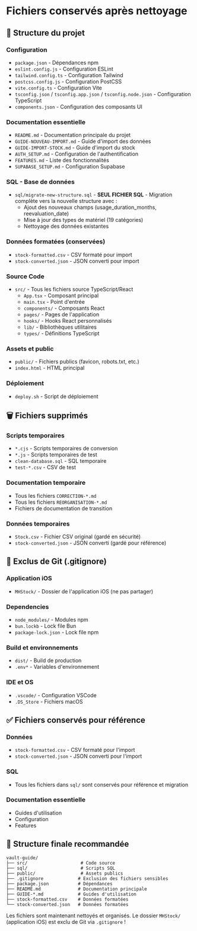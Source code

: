 # Fichiers conservés après nettoyage

## 📁 **Structure du projet**

### **Configuration**
- `package.json` - Dépendances npm
- `eslint.config.js` - Configuration ESLint
- `tailwind.config.ts` - Configuration Tailwind
- `postcss.config.js` - Configuration PostCSS
- `vite.config.ts` - Configuration Vite
- `tsconfig.json` / `tsconfig.app.json` / `tsconfig.node.json` - Configuration TypeScript
- `components.json` - Configuration des composants UI

### **Documentation essentielle**
- `README.md` - Documentation principale du projet
- `GUIDE-NOUVEAU-IMPORT.md` - Guide d'import des données
- `GUIDE-IMPORT-STOCK.md` - Guide d'import du stock
- `AUTH_SETUP.md` - Configuration de l'authentification
- `FEATURES.md` - Liste des fonctionnalités
- `SUPABASE_SETUP.md` - Configuration Supabase

### **SQL - Base de données**
- `sql/migrate-new-structure.sql` - **SEUL FICHIER SQL** - Migration complète vers la nouvelle structure avec :
  - Ajout des nouveaux champs (usage_duration_months, reevaluation_date)
  - Mise à jour des types de matériel (19 catégories)
  - Nettoyage des données existantes

### **Données formatées** (conservées)
- `stock-formatted.csv` - CSV formaté pour import
- `stock-converted.json` - JSON converti pour import

### **Source Code**
- `src/` - Tous les fichiers source TypeScript/React
  - `App.tsx` - Composant principal
  - `main.tsx` - Point d'entrée
  - `components/` - Composants React
  - `pages/` - Pages de l'application
  - `hooks/` - Hooks React personnalisés
  - `lib/` - Bibliothèques utilitaires
  - `types/` - Définitions TypeScript

### **Assets et public**
- `public/` - Fichiers publics (favicon, robots.txt, etc.)
- `index.html` - HTML principal

### **Déploiement**
- `deploy.sh` - Script de déploiement

## 🗑️ **Fichiers supprimés**

### **Scripts temporaires**
- `*.cjs` - Scripts temporaires de conversion
- `*.js` - Scripts temporaires de test
- `clean-database.sql` - SQL temporaire
- `test-*.csv` - CSV de test

### **Documentation temporaire**
- Tous les fichiers `CORRECTION-*.md`
- Tous les fichiers `REORGANISATION-*.md`
- Fichiers de documentation de transition

### **Données temporaires**
- `Stock.csv` - Fichier CSV original (gardé en sécurité)
- `stock-converted.json` - JSON converti (gardé pour référence)

## 🚫 **Exclus de Git (.gitignore)**

### **Application iOS**
- `MHStock/` - Dossier de l'application iOS (ne pas partager)

### **Dependencies**
- `node_modules/` - Modules npm
- `bun.lockb` - Lock file Bun
- `package-lock.json` - Lock file npm

### **Build et environnements**
- `dist/` - Build de production
- `.env*` - Variables d'environnement

### **IDE et OS**
- `.vscode/` - Configuration VSCode
- `.DS_Store` - Fichiers macOS

## ✅ **Fichiers conservés pour référence**

### **Données**
- `stock-formatted.csv` - CSV formaté pour l'import
- `stock-converted.json` - JSON converti pour l'import

### **SQL**
- Tous les fichiers dans `sql/` sont conservés pour référence et migration

### **Documentation essentielle**
- Guides d'utilisation
- Configuration
- Features

## 📝 **Structure finale recommandée**

```
vault-guide/
├── src/                    # Code source
├── sql/                    # Scripts SQL
├── public/                 # Assets publics
├── .gitignore             # Exclusion des fichiers sensibles
├── package.json           # Dépendances
├── README.md              # Documentation principale
├── GUIDE-*.md             # Guides d'utilisation
├── stock-formatted.csv    # Données formatées
└── stock-converted.json   # Données formatées
```

Les fichiers sont maintenant nettoyés et organisés. Le dossier `MHStock/` (application iOS) est exclu de Git via `.gitignore` !
